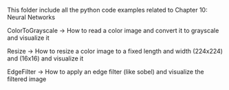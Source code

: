 This folder include all the python code examples related to Chapter 10: Neural Networks

ColorToGrayscale         ->  How to read a color image and convert it to grayscale and visualize it 

Resize                   ->  How to resize a color image to a fixed length and width (224x224) and (16x16) and visualize it

EdgeFilter               ->  How to apply an edge filter (like sobel) and visualize the filtered image
